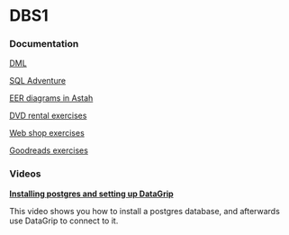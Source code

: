 ﻿# DBS1

### Documentation

[DML](Tutorials/DML/Page.html)

[SQL Adventure](Tutorials/SQLAdventure/Page.html)

[EER diagrams in Astah](Tutorials/EERDiagramInAstah/Page.html)

[DVD rental exercises](Tutorials/DvdRentalExercises/Page.html)

[Web shop exercises](Tutorials/WebshopExercises/Page.html)

[Goodreads exercises](Tutorials/GoodreadsExercises/Page.html)

### Videos

**[Installing postgres and setting up DataGrip](https://youtu.be/EX81bDA-mkA)**

This video shows you how to install a postgres database, and afterwards use DataGrip to connect to it.